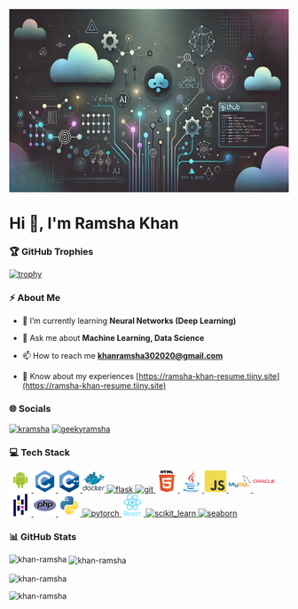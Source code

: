 <img src="./image.webp" alt="Header" width="730" height="330" style="display: block; margin: 0 auto;">

<h1><strong>Hi 👋, I'm Ramsha Khan</strong></h1>

<h3><strong>🏆 GitHub Trophies</strong></h3>

[![trophy](https://github-profile-trophy.vercel.app/?username=khan-ramsha&theme=onedark&title=-Followers)](https://github.com/khan-ramsha/github-profile-trophy)

<h3><strong>⚡ About Me</strong></h3>

- 🌱 I’m currently learning **Neural Networks (Deep Learning)**
  
- 💬 Ask me about **Machine Learning, Data Science**
  
- 📫 How to reach me **khanramsha302020@gmail.com**
  
- 📄 Know about my experiences [https://ramsha-khan-resume.tiiny.site](https://ramsha-khan-resume.tiiny.site)
  
<h3><strong>🌐 Socials</strong></h3>

<p align="left">
 <a href="https://linkedin.com/in/kramsha" target="blank"><img align="center" src="https://raw.githubusercontent.com/rahuldkjain/github-profile-readme-generator/master/src/images/icons/Social/linked-in-alt.svg" alt="kramsha" height="30" width="40" /></a>
  <a href="https://twitter.com/geekyramsha" target="blank"><img align="center" src="https://raw.githubusercontent.com/rahuldkjain/github-profile-readme-generator/master/src/images/icons/Social/twitter.svg" alt="geekyramsha" height="30" width="40" /></a>

</p>

<h3><strong>💻 Tech Stack</strong></h3>

<p align="left"> <a href="https://developer.android.com" target="_blank" rel="noreferrer"> <img src="https://raw.githubusercontent.com/devicons/devicon/master/icons/android/android-original-wordmark.svg" alt="android" width="40" height="40"/> </a> <a href="https://www.cprogramming.com/" target="_blank" rel="noreferrer"> <img src="https://raw.githubusercontent.com/devicons/devicon/master/icons/c/c-original.svg" alt="c" width="40" height="40"/> </a> <a href="https://www.w3schools.com/cpp/" target="_blank" rel="noreferrer"> <img src="https://raw.githubusercontent.com/devicons/devicon/master/icons/cplusplus/cplusplus-original.svg" alt="cplusplus" width="40" height="40"/> </a> <a href="https://www.docker.com/" target="_blank" rel="noreferrer"> <img src="https://raw.githubusercontent.com/devicons/devicon/master/icons/docker/docker-original-wordmark.svg" alt="docker" width="40" height="40"/> </a> <a href="https://flask.palletsprojects.com/" target="_blank" rel="noreferrer"> <img src="https://www.vectorlogo.zone/logos/pocoo_flask/pocoo_flask-icon.svg" alt="flask" width="40" height="40"/> </a> <a href="https://git-scm.com/" target="_blank" rel="noreferrer"> <img src="https://www.vectorlogo.zone/logos/git-scm/git-scm-icon.svg" alt="git" width="40" height="40"/> </a> <a href="https://www.w3.org/html/" target="_blank" rel="noreferrer"> <img src="https://raw.githubusercontent.com/devicons/devicon/master/icons/html5/html5-original-wordmark.svg" alt="html5" width="40" height="40"/> </a> <a href="https://www.java.com" target="_blank" rel="noreferrer"> <img src="https://raw.githubusercontent.com/devicons/devicon/master/icons/java/java-original.svg" alt="java" width="40" height="40"/> </a> <a href="https://developer.mozilla.org/en-US/docs/Web/JavaScript" target="_blank" rel="noreferrer"> <img src="https://raw.githubusercontent.com/devicons/devicon/master/icons/javascript/javascript-original.svg" alt="javascript" width="40" height="40"/> </a> <a href="https://www.mysql.com/" target="_blank" rel="noreferrer"> <img src="https://raw.githubusercontent.com/devicons/devicon/master/icons/mysql/mysql-original-wordmark.svg" alt="mysql" width="40" height="40"/> </a> <a href="https://www.oracle.com/" target="_blank" rel="noreferrer"> <img src="https://raw.githubusercontent.com/devicons/devicon/master/icons/oracle/oracle-original.svg" alt="oracle" width="40" height="40"/> </a> <a href="https://pandas.pydata.org/" target="_blank" rel="noreferrer"> <img src="https://raw.githubusercontent.com/devicons/devicon/2ae2a900d2f041da66e950e4d48052658d850630/icons/pandas/pandas-original.svg" alt="pandas" width="40" height="40"/> </a> <a href="https://www.php.net" target="_blank" rel="noreferrer"> <img src="https://raw.githubusercontent.com/devicons/devicon/master/icons/php/php-original.svg" alt="php" width="40" height="40"/> </a> <a href="https://www.python.org" target="_blank" rel="noreferrer"> <img src="https://raw.githubusercontent.com/devicons/devicon/master/icons/python/python-original.svg" alt="python" width="40" height="40"/> </a> <a href="https://pytorch.org/" target="_blank" rel="noreferrer"> <img src="https://www.vectorlogo.zone/logos/pytorch/pytorch-icon.svg" alt="pytorch" width="40" height="40"/> </a> <a href="https://reactjs.org/" target="_blank" rel="noreferrer"> <img src="https://raw.githubusercontent.com/devicons/devicon/master/icons/react/react-original-wordmark.svg" alt="react" width="40" height="40"/> </a> <a href="https://scikit-learn.org/" target="_blank" rel="noreferrer"> <img src="https://upload.wikimedia.org/wikipedia/commons/0/05/Scikit_learn_logo_small.svg" alt="scikit_learn" width="40" height="40"/> </a> <a href="https://seaborn.pydata.org/" target="_blank" rel="noreferrer"> <img src="https://seaborn.pydata.org/_images/logo-mark-lightbg.svg" alt="seaborn" width="40" height="40"/> </a> </p>

<h3><strong>📊 GitHub Stats</strong></h3>

<p><img align="left" src="https://github-readme-stats.vercel.app/api/top-langs?username=khan-ramsha&show_icons=true&locale=en&layout=compact&theme=radical&hide_border=false" alt="khan-ramsha" /></p>

<p>&nbsp;<img align="center" src="https://github-readme-stats.vercel.app/api?username=khan-ramsha&show_icons=true&locale=en&theme=radical&hide_border=false" alt="khan-ramsha" /></p>

<p><img align="center" src="https://github-readme-streak-stats.herokuapp.com/?user=khan-ramsha&theme=radical&hide_border=false" alt="khan-ramsha" /></p>
<p align="left"> <img src="https://komarev.com/ghpvc/?username=khan-ramsha&label=Profile%20views&color=0e75b6&style=flat" alt="khan-ramsha" /> </p>
